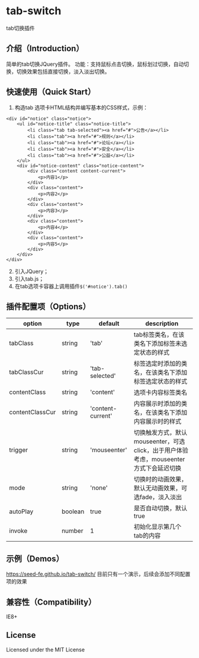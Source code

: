 # tab-switch
tab切换插件
## 介绍（Introduction）
简单的tab切换JQuery插件。
功能：支持鼠标点击切换，鼠标划过切换，自动切换，切换效果包括直接切换，淡入淡出切换。
## 快速使用（Quick Start）
1. 构造tab 选项卡HTML结构并编写基本的CSS样式，示例：
```
<div id="notice" class="notice">
    <ul id="notice-title" class="notice-title">
        <li class="tab tab-selected"><a href="#">公告</a></li>
        <li class="tab"><a href="#">规则</a></li>
        <li class="tab"><a href="#">论坛</a></li>
        <li class="tab"><a href="#">安全</a></li>
        <li class="tab"><a href="#">公益</a></li>
    </ul>
    <div id="notice-content" class="notice-content">
        <div class="content content-current">
            <p>内容1</p>
        </div>
        <div class="content">
            <p>内容2</p>
        </div>
        <div class="content">
            <p>内容3</p>
        </div>
        <div class="content">
            <p>内容4</p>
        </div>
        <div class="content">
            <p>内容5</p>
        </div>
    </div>
</div>
```
2. 引入JQuery；
3. 引入tab.js；
4. 在tab选项卡容器上调用插件`$('#notice').tab()`
## 插件配置项（Options）
option|type|default|description
------|----|-------|-----------
tabClass|string|'tab'|tab标签类名，在该类名下添加标签未选定状态的样式
tabClassCur|string|'tab-selected'|标签选定时添加的类名，在该类名下添加标签选定状态的样式
contentClass|string|'content'|选项卡内容标签类名
contentClassCur|string|'content-current'|内容展示时添加的类名，在该类名下添加内容展示时的样式
trigger|string|'mouseenter'|切换触发方式，默认mouseenter，可选click，出于用户体验考虑，mouseenter方式下会延迟切换
mode|string|'none'|切换时的动画效果，默认无动画效果，可选fade，淡入淡出
autoPlay|boolean|true|是否自动切换，默认true
invoke|number|1|初始化显示第几个tab的内容
## 示例（Demos）
https://seed-fe.github.io/tab-switch/ 目前只有一个演示，后续会添加不同配置项的效果
## 兼容性（Compatibility）
IE8+
## License

Licensed under the MIT License
